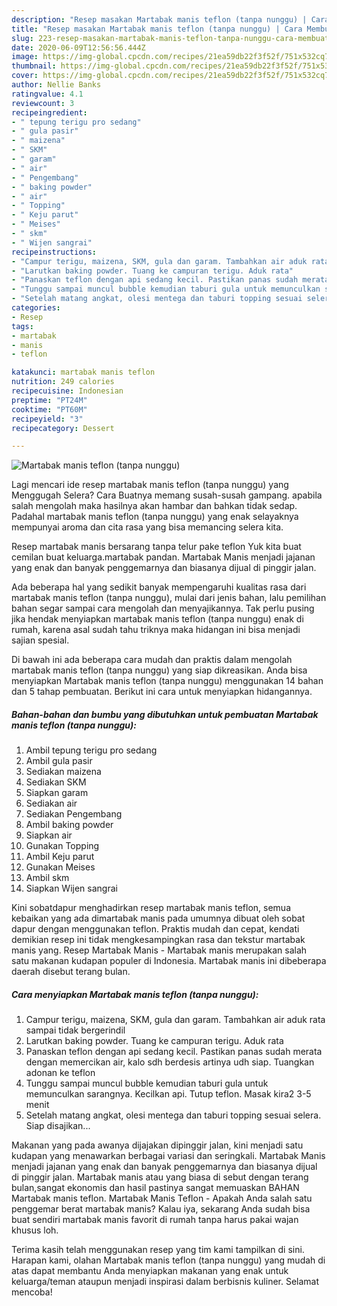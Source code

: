 ```yaml
---
description: "Resep masakan Martabak manis teflon (tanpa nunggu) | Cara Membuat Martabak manis teflon (tanpa nunggu) Yang Paling Enak"
title: "Resep masakan Martabak manis teflon (tanpa nunggu) | Cara Membuat Martabak manis teflon (tanpa nunggu) Yang Paling Enak"
slug: 223-resep-masakan-martabak-manis-teflon-tanpa-nunggu-cara-membuat-martabak-manis-teflon-tanpa-nunggu-yang-paling-enak
date: 2020-06-09T12:56:56.444Z
image: https://img-global.cpcdn.com/recipes/21ea59db22f3f52f/751x532cq70/martabak-manis-teflon-tanpa-nunggu-foto-resep-utama.jpg
thumbnail: https://img-global.cpcdn.com/recipes/21ea59db22f3f52f/751x532cq70/martabak-manis-teflon-tanpa-nunggu-foto-resep-utama.jpg
cover: https://img-global.cpcdn.com/recipes/21ea59db22f3f52f/751x532cq70/martabak-manis-teflon-tanpa-nunggu-foto-resep-utama.jpg
author: Nellie Banks
ratingvalue: 4.1
reviewcount: 3
recipeingredient:
- " tepung terigu pro sedang"
- " gula pasir"
- " maizena"
- " SKM"
- " garam"
- " air"
- " Pengembang"
- " baking powder"
- " air"
- " Topping"
- " Keju parut"
- " Meises"
- " skm"
- " Wijen sangrai"
recipeinstructions:
- "Campur terigu, maizena, SKM, gula dan garam. Tambahkan air aduk rata sampai tidak bergerindil"
- "Larutkan baking powder. Tuang ke campuran terigu. Aduk rata"
- "Panaskan teflon dengan api sedang kecil. Pastikan panas sudah merata dengan memercikan air, kalo sdh berdesis artinya udh siap. Tuangkan adonan ke teflon"
- "Tunggu sampai muncul bubble kemudian taburi gula untuk memunculkan sarangnya. Kecilkan api. Tutup teflon. Masak kira2 3-5 menit"
- "Setelah matang angkat, olesi mentega dan taburi topping sesuai selera. Siap disajikan..."
categories:
- Resep
tags:
- martabak
- manis
- teflon

katakunci: martabak manis teflon 
nutrition: 249 calories
recipecuisine: Indonesian
preptime: "PT24M"
cooktime: "PT60M"
recipeyield: "3"
recipecategory: Dessert

---
```



![Martabak manis teflon (tanpa nunggu)](https://img-global.cpcdn.com/recipes/21ea59db22f3f52f/751x532cq70/martabak-manis-teflon-tanpa-nunggu-foto-resep-utama.jpg)

Lagi mencari ide resep martabak manis teflon (tanpa nunggu) yang Menggugah Selera? Cara Buatnya memang susah-susah gampang. apabila salah mengolah maka hasilnya akan hambar dan bahkan tidak sedap. Padahal martabak manis teflon (tanpa nunggu) yang enak selayaknya mempunyai aroma dan cita rasa yang bisa memancing selera kita.

Resep martabak manis bersarang tanpa telur pake teflon Yuk kita buat cemilan buat keluarga.martabak pandan. Martabak Manis menjadi jajanan yang enak dan banyak penggemarnya dan biasanya dijual di pinggir jalan.

Ada beberapa hal yang sedikit banyak mempengaruhi kualitas rasa dari martabak manis teflon (tanpa nunggu), mulai dari jenis bahan, lalu pemilihan bahan segar sampai cara mengolah dan menyajikannya. Tak perlu pusing jika hendak menyiapkan martabak manis teflon (tanpa nunggu) enak di rumah, karena asal sudah tahu triknya maka hidangan ini bisa menjadi sajian spesial.


Di bawah ini ada beberapa cara mudah dan praktis dalam mengolah martabak manis teflon (tanpa nunggu) yang siap dikreasikan. Anda bisa menyiapkan Martabak manis teflon (tanpa nunggu) menggunakan 14 bahan dan 5 tahap pembuatan. Berikut ini cara untuk menyiapkan hidangannya.

<!--inarticleads1-->

##### Bahan-bahan dan bumbu yang dibutuhkan untuk pembuatan Martabak manis teflon (tanpa nunggu):

1. Ambil  tepung terigu pro sedang
1. Ambil  gula pasir
1. Sediakan  maizena
1. Sediakan  SKM
1. Siapkan  garam
1. Sediakan  air
1. Sediakan  Pengembang
1. Ambil  baking powder
1. Siapkan  air
1. Gunakan  Topping
1. Ambil  Keju parut
1. Gunakan  Meises
1. Ambil  skm
1. Siapkan  Wijen sangrai


Kini sobatdapur menghadirkan resep martabak manis teflon, semua kebaikan yang ada dimartabak manis pada umumnya dibuat oleh sobat dapur dengan menggunakan teflon. Praktis mudah dan cepat, kendati demikian resep ini tidak mengkesampingkan rasa dan tekstur martabak manis yang. Resep Martabak Manis - Martabak manis merupakan salah satu makanan kudapan populer di Indonesia. Martabak manis ini dibeberapa daerah disebut terang bulan. 

<!--inarticleads2-->

##### Cara menyiapkan Martabak manis teflon (tanpa nunggu):

1. Campur terigu, maizena, SKM, gula dan garam. Tambahkan air aduk rata sampai tidak bergerindil
1. Larutkan baking powder. Tuang ke campuran terigu. Aduk rata
1. Panaskan teflon dengan api sedang kecil. Pastikan panas sudah merata dengan memercikan air, kalo sdh berdesis artinya udh siap. Tuangkan adonan ke teflon
1. Tunggu sampai muncul bubble kemudian taburi gula untuk memunculkan sarangnya. Kecilkan api. Tutup teflon. Masak kira2 3-5 menit
1. Setelah matang angkat, olesi mentega dan taburi topping sesuai selera. Siap disajikan...


Makanan yang pada awanya dijajakan dipinggir jalan, kini menjadi satu kudapan yang menawarkan berbagai variasi dan seringkali. Martabak Manis menjadi jajanan yang enak dan banyak penggemarnya dan biasanya dijual di pinggir jalan. Martabak manis atau yang biasa di sebut dengan terang bulan,sangat ekonomis dan hasil pastinya sangat memuaskan BAHAN Martabak manis teflon. Martabak Manis Teflon - Apakah Anda salah satu penggemar berat martabak manis? Kalau iya, sekarang Anda sudah bisa buat sendiri martabak manis favorit di rumah tanpa harus pakai wajan khusus loh. 

Terima kasih telah menggunakan resep yang tim kami tampilkan di sini. Harapan kami, olahan Martabak manis teflon (tanpa nunggu) yang mudah di atas dapat membantu Anda menyiapkan makanan yang enak untuk keluarga/teman ataupun menjadi inspirasi dalam berbisnis kuliner. Selamat mencoba!
